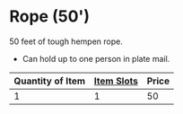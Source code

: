 # Rope (50')

50 feet of tough hempen rope.

* Can hold up to one person in plate mail.

|Quantity of Item|[Item Slots](../../../../../Player%20Characters/Derived%20Statistics/Item%20Slots.md)|Price|
|----------------|----------|-----|
|1|1|50|

